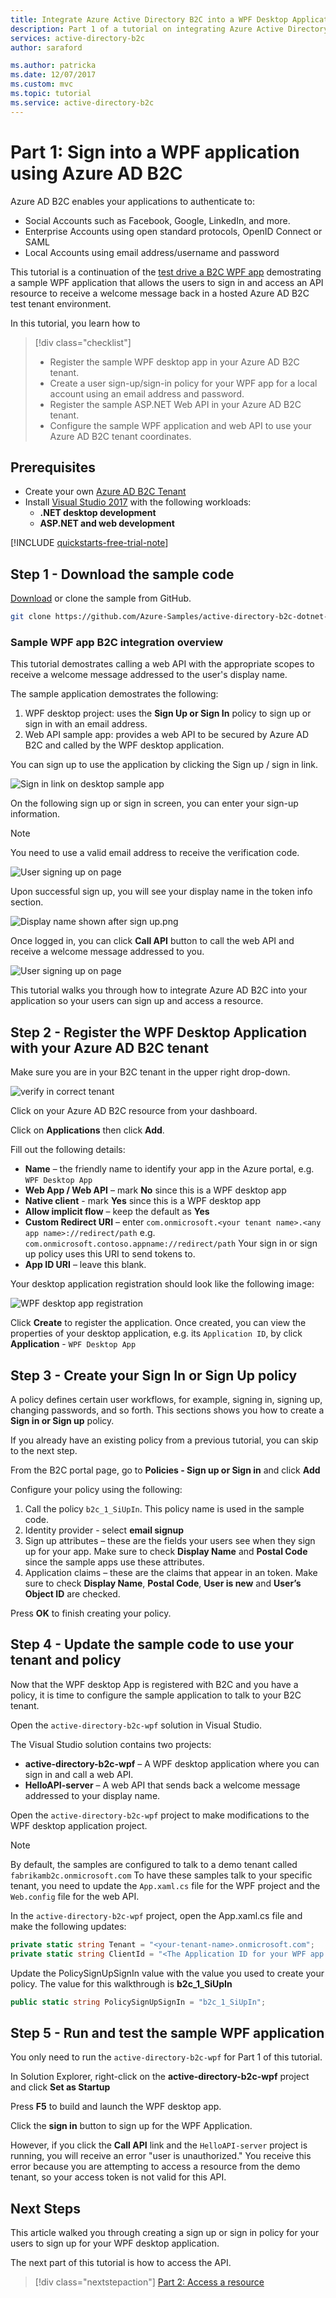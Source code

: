 ```yaml
---
title: Integrate Azure Active Directory B2C into a WPF Desktop Application
description: Part 1 of a tutorial on integrating Azure Active Directory B2C into a WPF Desktop Application enabling your users to sign up to use your desktop app and access an API resource
services: active-directory-b2c
author: saraford

ms.author: patricka
ms.date: 12/07/2017
ms.custom: mvc
ms.topic: tutorial
ms.service: active-directory-b2c
---
```


# Part 1: Sign into a WPF application using Azure AD B2C

Azure AD B2C enables your applications to authenticate to:

* Social Accounts such as Facebook, Google, LinkedIn, and more.
* Enterprise Accounts using open standard protocols, OpenID Connect or SAML
* Local Accounts using email address/username and password

This tutorial is a continuation of the [test drive a B2C WPF app](https://docs.microsoft.com/en-us/azure/active-directory-b2c/active-directory-b2c-quickstarts-desktop-app) demostrating a sample WPF application that allows the users to sign in and access an API resource to receive a welcome message back in a hosted Azure AD B2C test tenant environment. 

In this tutorial, you learn how to

> [!div class="checklist"]
> * Register the sample WPF desktop app in your Azure AD B2C tenant.
> * Create a user sign-up/sign-in policy for your WPF app for a local account using an email address and password.
> * Register the sample ASP.NET Web API in your Azure AD B2C tenant. 
> * Configure the sample WPF application and web API to use your Azure AD B2C tenant coordinates. 

## Prerequisites

* Create your own [Azure AD B2C Tenant](https://docs.microsoft.com/en-us/azure/active-directory-b2c/active-directory-b2c-get-started)
* Install [Visual Studio 2017](https://www.visualstudio.com/downloads/) with the following workloads:
    - **.NET desktop development**
    - **ASP.NET and web development**

[!INCLUDE [quickstarts-free-trial-note](../../includes/quickstarts-free-trial-note.md)]

## Step 1 - Download the sample code

[Download](https://github.com/Azure-Samples/active-directory-b2c-dotnet-desktop) or clone the sample from GitHub.

```bash
git clone https://github.com/Azure-Samples/active-directory-b2c-dotnet-desktop.git
```

### Sample WPF app B2C integration overview

This tutorial demostrates calling a web API with the appropriate scopes to receive a welcome message addressed to the user's display name.

The sample application demostrates the following:

1. WPF desktop project: uses the **Sign Up or Sign In** policy to sign up or sign in with an email address. 
2. Web API sample app: provides a web API to be secured by Azure AD B2C and called by the WPF desktop application.

You can sign up to use the application by clicking the Sign up / sign in link.

![Sign in link on desktop sample app](media/active-directory-b2c-tutorials-desktop-app/sign-in-or-sign-up-local-only.png)

On the following sign up or sign in screen, you can enter your sign-up information. 

> [!NOTE]
> You need to use a valid email address to receive the verification code.

![User signing up on page](media/active-directory-b2c-tutorials-desktop-app/sign-up-screen.png)

Upon successful sign up, you will see your display name in the token info section.  

![Display name shown after sign up.png](media/active-directory-b2c-tutorials-desktop-app/successful-sign-in.png)

Once logged in, you can click **Call API** button to call the web API and receive a welcome message addressed to you.

![User signing up on page](media/active-directory-b2c-tutorials-desktop-app/api-call-results.png)

This tutorial walks you through how to integrate Azure AD B2C into your application so your users can sign up and access a resource.

## Step 2 - Register the WPF Desktop Application with your Azure AD B2C tenant

Make sure you are in your B2C tenant in the upper right drop-down.

![verify in correct tenant](media/active-directory-b2c-tutorials-web-app/verify-in-correct-tenant.png)

Click on your Azure AD B2C resource from your dashboard. 

Click on **Applications** then click **Add**. 

Fill out the following details:

- **Name** – the friendly name to identify your app in the Azure portal, e.g. `WPF Desktop App`
- **Web App / Web API** – mark **No** since this is a WPF desktop app
- **Native client** - mark **Yes** since this is a WPF desktop app
- **Allow implicit flow** – keep the default as **Yes**
- **Custom Redirect URI** – enter `com.onmicrosoft.<your tenant name>.<any app name>://redirect/path` e.g. `com.onmicrosoft.contoso.appname://redirect/path` Your sign in or sign up policy uses this URI to send tokens to.
- **App ID URI** – leave this blank.

Your desktop application registration should look like the following image:

![WPF desktop app registration](media/active-directory-b2c-tutorials-desktop-app/desktop-app-registration.png)

Click **Create** to register the application. Once created, you can view the properties of your desktop application, e.g. its `Application ID`, by click **Application** - `WPF Desktop App`

## Step 3 - Create your Sign In or Sign Up policy

A policy defines certain user workflows, for example, signing in, signing up, changing passwords, and so forth. This sections shows you how to create a **Sign in or Sign up** policy.

If you already have an existing policy from a previous tutorial, you can skip to the next step. 

From the B2C portal page, go to **Policies - Sign up or Sign in** and click **Add**

Configure your policy using the following: 

1. Call the policy `b2c_1_SiUpIn`. This policy name is used in the sample code.
2. Identity provider - select **email signup**
3. Sign up attributes – these are the fields your users see when they sign up for your app. Make sure to check **Display Name** and **Postal Code** since the sample apps use these attributes.
4. Application claims – these are the claims that appear in an token. Make sure to check **Display Name**, **Postal Code**,  **User is new** and **User’s Object ID** are checked. 

Press **OK** to finish creating your policy. 

## Step 4 - Update the sample code to use your tenant and policy

Now that the WPF desktop App is registered with B2C and you have a policy, it is time to configure the sample application to talk to your B2C tenant.

Open the `active-directory-b2c-wpf` solution in Visual Studio.

The Visual Studio solution contains two projects:

- **active-directory-b2c-wpf** – A WPF desktop application where you can sign in and call a web API. 
- **HelloAPI-server** – A web API that sends back a welcome message addressed to your display name. 

Open the `active-directory-b2c-wpf` project to make modifications to the WPF desktop application project.

> [!Note]
> By default, the samples are configured to talk to a demo tenant called `fabrikamb2c.onmicrosoft.com` To have these samples talk to your specific tenant, you need to update the `App.xaml.cs` file for the WPF project and the `Web.config` file for the web API.

In the `active-directory-b2c-wpf` project, open the App.xaml.cs file and make the following updates:

```C#
private static string Tenant = "<your-tenant-name>.onmicrosoft.com";
private static string ClientId = "<The Application ID for your WPF app as seen in portal registration>";
```

Update the PolicySignUpSignIn value with the value you used to create your policy. The value for this walkthrough is **b2c_1_SiUpIn**

```C#
public static string PolicySignUpSignIn = "b2c_1_SiUpIn";
```

## Step 5 - Run and test the sample WPF application

You only need to run the `active-directory-b2c-wpf` for Part 1 of this tutorial.

In Solution Explorer, right-click on the **active-directory-b2c-wpf** project and click **Set as Startup**

Press **F5** to build and launch the WPF desktop app. 

Click the **sign in** button to sign up for the WPF Application. 

However, if you click the **Call API** link and the `HelloAPI-server` project is running, you will receive an error "user is unauthorized." You receive this error because you are attempting to access a resource from the demo tenant, so your access token is not valid for this API.  

## Next Steps

This article walked you through creating a sign up or sign in policy for your users to sign up for your WPF desktop application. 

The next part of this tutorial is how to access the API.

> [!div class="nextstepaction"]
> [Part 2: Access a resource](active-directory-b2c-tutorials-desktop-app-part-b.md)